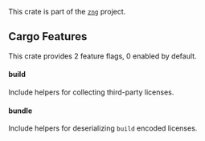 <!--do doc --readme header-->
This crate is part of the [`zng`](https://github.com/zng-ui/zng?tab=readme-ov-file#crates) project.


<!--do doc --readme features-->
## Cargo Features

This crate provides 2 feature flags, 0 enabled by default.

#### build
Include helpers for collecting third-party licenses.

#### bundle
Include helpers for deserializing `build` encoded licenses.

<!--do doc --readme #SECTION-END-->


